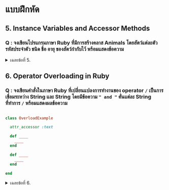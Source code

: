 # แบบฝึกหัด

## 5. Instance Variables and Accessor Methods
### Q : จงเขียนโปรแกรมภาษา Ruby ที่มีการสร้างคลาส Animals โดยสัตว์แต่ละตัว รหัสประจำตัว ชนิด ชื่อ อายุ ของสัตว์กำกับไว้ พร้อมแสดงข้อความ
<details>
<summary> เฉลยข้อที่ 5. </summary>
  
```ruby

class Animals
  attr_accessor :animal_id
  attr_accessor :species
  attr_accessor :name
  attr_accessor :age

   def initialize(animal_id, species, name, age)
    @animal_id = animal_id   # รหัสสัตว์
    @species   = species     # ชนิด เช่น ช้าง, สิงโต
    @name      = name        # ชื่อ
    @age       = age         # อายุ
  end
end

animal_1 = Animals.new(1,"elephant","Khan Kluay",5)
animal_2 = Animals.new(2,"lion","Simba",7)

puts "ID: #{animal_1.animal_id}, species: #{animal_1.species}, name: #{animal_1.name}, age: #{animal_1.age} years old"
puts "ID: #{animal_2.animal_id}, species: #{animal_2.species}, name: #{animal_2.name}, age: #{animal_2.age} years old"

```

</details>

## 6. Operator Overloading in Ruby
### Q : จงเขียนคำสั่งในภาษา Ruby ที่เปลี่ยนแปลงการทำงานของ operator `/` เป็นการเชื่อมระหว่าง String และ String โดยมีข้อความ `" and "` คั่นแต่ละ String ที่ทำการ `/` พร้อมแสดงผลข้อความ

```ruby

class OverloadExample

  attr_accessor :text

  def ____
    ____
  end

  def ____
    ____
  end

end

```

<details>
<summary> เฉลยข้อที่ 6. </summary>
  
```ruby
class OverloadExample

  attr_accessor :text

  def initialize(text)
    @text = text
  end

  def /(other)
    OverloadExample.new(@text + " and " + other.text)
  end

end

good = OverloadExample.new("good")
bad = OverloadExample.new("bad")

a = good / bad
puts a.text
```

</details>

